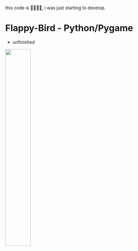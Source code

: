 this code is 🤢🤮🤢🤮, i was just starting to develop.

# Flappy-Bird - Python/Pygame

- unfinished

<img src="https://github.com/kulhado0/Flappy-Bird---Python/blob/main/Images/Readme/Sem%20t%C3%ADtulo.png" width="40%"></img>
